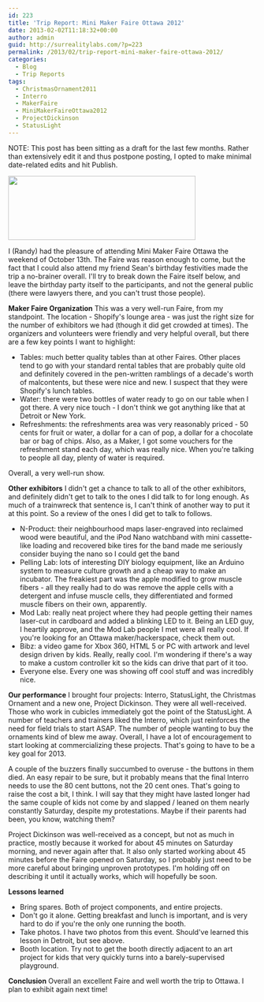 ```yaml
---
id: 223
title: 'Trip Report: Mini Maker Faire Ottawa 2012'
date: 2013-02-02T11:18:32+00:00
author: admin
guid: http://surrealitylabs.com/?p=223
permalink: /2013/02/trip-report-mini-maker-faire-ottawa-2012/
categories:
  - Blog
  - Trip Reports
tags:
  - ChristmasOrnament2011
  - Interro
  - MakerFaire
  - MiniMakerFaireOttawa2012
  - ProjectDickinson
  - StatusLight
---
```

NOTE: This post has been sitting as a draft for the last few months. Rather than extensively edit it and thus postpone posting, I opted to make minimal date-related edits and hit Publish.

<img class="aligncenter size-full wp-image-224" title="Ottawa Mini Maker Faire" src="http://surrealitylabs.com/wp-content/uploads/2012/10/ottawa-mmf.png" alt="" width="380" height="130" />

I (Randy) had the pleasure of attending Mini Maker Faire Ottawa the weekend of October 13th. The Faire was reason enough to come, but the fact that I could also attend my friend Sean's birthday festivities made the trip a no-brainer overall. I'll try to break down the Faire itself below, and leave the birthday party itself to the participants, and not the general public (there were lawyers there, and you can't trust those people).

<strong>Maker Faire Organization</strong>
This was a very well-run Faire, from my standpoint. The location - Shopify's lounge area - was just the right size for the number of exhibitors we had (though it did get crowded at times). The organizers and volunteers were friendly and very helpful overall, but there are a few key points I want to highlight:
<ul>
	<li>Tables: much better quality tables than at other Faires. Other places tend to go with your standard rental tables that are probably quite old and definitely covered in the pen-written ramblings of a decade's worth of malcontents, but these were nice and new. I suspect that they were Shopify's lunch tables.</li>
	<li>Water: there were two bottles of water ready to go on our table when I got there. A very nice touch - I don't think we got anything like that at Detroit or New York.</li>
	<li>Refreshments: the refreshments area was very reasonably priced - 50 cents for fruit or water, a dollar for a can of pop, a dollar for a chocolate bar or bag of chips. Also, as a Maker, I got some vouchers for the refreshment stand each day, which was really nice. When you're talking to people all day, plenty of water is required.</li>
</ul>
Overall, a very well-run show.

<strong>Other exhibitors</strong>
I didn't get a chance to talk to all of the other exhibitors, and definitely didn't get to talk to the ones I did talk to for long enough. As much of a trainwreck that sentence is, I can't think of another way to put it at this point. So a review of the ones I did get to talk to follows.
<ul>
	<li>N-Product: their neighbourhood maps laser-engraved into reclaimed wood were beautiful, and the iPod Nano watchband with mini cassette-like loading and recovered bike tires for the band made me seriously consider buying the nano so I could get the band</li>
	<li>Pelling Lab: lots of interesting DIY biology equipment, like an Arduino system to measure culture growth and a cheap way to make an incubator. The freakiest part was the apple modified to grow muscle fibers - all they really had to do was remove the apple cells with a detergent and infuse muscle cells, they differentiated and formed muscle fibers on their own, apparently.</li>
	<li>Mod Lab: really neat project where they had people getting their names laser-cut in cardboard and added a blinking LED to it. Being an LED guy, I heartily approve, and the Mod Lab people I met were all really cool. If you're looking for an Ottawa maker/hackerspace, check them out.</li>
	<li>Bibz: a video game for Xbox 360, HTML 5 or PC with artwork and level design driven by kids. Really, really cool. I'm wondering if there's a way to make a custom controller kit so the kids can drive that part of it too.</li>
	<li>Everyone else. Every one was showing off cool stuff and was incredibly nice.</li>
</ul>
<strong>Our performance</strong>
I brought four projects: Interro, StatusLight, the Christmas Ornament and a new one, Project Dickinson. They were all well-received. Those who work in cubicles immediately got the point of the StatusLight. A number of teachers and trainers liked the Interro, which just reinforces the need for field trials to start ASAP. The number of people wanting to buy the ornaments kind of blew me away. Overall, I have a lot of encouragement to start looking at commercializing these projects. That's going to have to be a key goal for 2013.

A couple of the buzzers finally succumbed to overuse - the buttons in them died. An easy repair to be sure, but it probably means that the final Interro needs to use the 80 cent buttons, not the 20 cent ones. That's going to raise the cost a bit, I think. I will say that they might have lasted longer had the same couple of kids not come by and slapped / leaned on them nearly constantly Saturday, despite my protestations. Maybe if their parents had been, you know, watching them?

Project Dickinson was well-received as a concept, but not as much in practice, mostly because it worked for about 45 minutes on Saturday morning, and never again after that. It also only started working about 45 minutes before the Faire opened on Saturday, so I probably just need to be more careful about bringing unproven prototypes. I'm holding off on describing it until it actually works, which will hopefully be soon.

<strong>Lessons learned</strong>
<ul>
	<li>Bring spares. Both of project components, and entire projects.</li>
	<li>Don't go it alone. Getting breakfast and lunch is important, and is very hard to do if you're the only one running the booth.</li>
	<li>Take photos. I have two photos from this event. Should've learned this lesson in Detroit, but see above.</li>
	<li>Booth location. Try not to get the booth directly adjacent to an art project for kids that very quickly turns into a barely-supervised playground.</li>
</ul>
<strong>Conclusion</strong>
Overall an excellent Faire and well worth the trip to Ottawa. I plan to exhibit again next time!